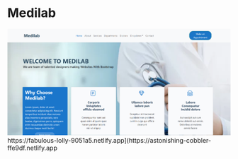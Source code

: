 <h1> Medilab </h1>
<a href="https://fabulous-lolly-9051a5.netlify.app](https://astonishing-cobbler-ffe9df.netlify.app"><img src="bs exam.png"></a>
https://fabulous-lolly-9051a5.netlify.app](https://astonishing-cobbler-ffe9df.netlify.app
